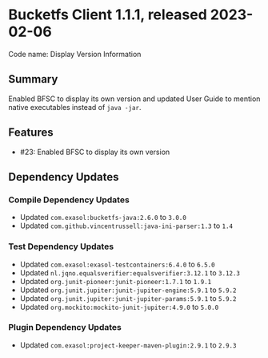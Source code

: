 # Bucketfs Client 1.1.1, released 2023-02-06

Code name: Display Version Information

## Summary

Enabled BFSC to display its own version and updated User Guide to mention native executables instead of `java -jar`.


## Features

* #23: Enabled BFSC to display its own version

## Dependency Updates

### Compile Dependency Updates

* Updated `com.exasol:bucketfs-java:2.6.0` to `3.0.0`
* Updated `com.github.vincentrussell:java-ini-parser:1.3` to `1.4`

### Test Dependency Updates

* Updated `com.exasol:exasol-testcontainers:6.4.0` to `6.5.0`
* Updated `nl.jqno.equalsverifier:equalsverifier:3.12.1` to `3.12.3`
* Updated `org.junit-pioneer:junit-pioneer:1.7.1` to `1.9.1`
* Updated `org.junit.jupiter:junit-jupiter-engine:5.9.1` to `5.9.2`
* Updated `org.junit.jupiter:junit-jupiter-params:5.9.1` to `5.9.2`
* Updated `org.mockito:mockito-junit-jupiter:4.9.0` to `5.0.0`

### Plugin Dependency Updates

* Updated `com.exasol:project-keeper-maven-plugin:2.9.1` to `2.9.3`
